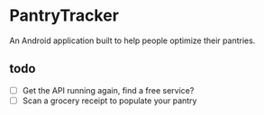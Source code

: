 PantryTracker
=============

An Android application built to help people optimize their pantries.

## todo

- [ ] Get the API running again, find a free service?
- [ ] Scan a grocery receipt to populate your pantry
